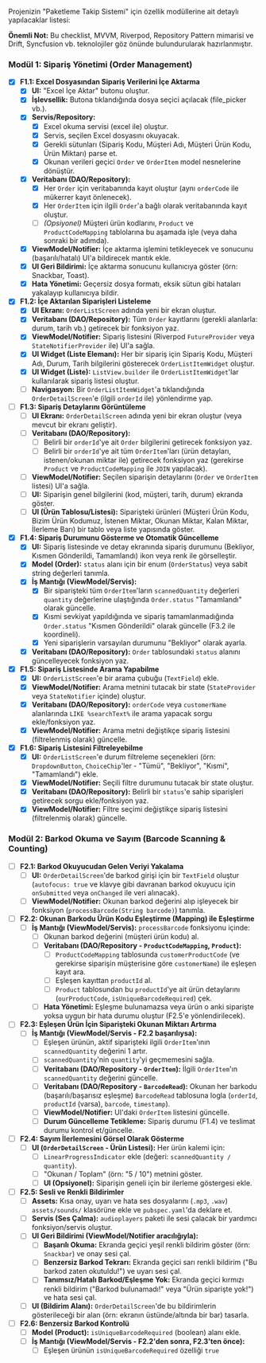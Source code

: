 Projenizin "Paketleme Takip Sistemi" için özellik modüllerine ait detaylı yapılacaklar listesi:

**Önemli Not:** Bu checklist, MVVM, Riverpod, Repository Pattern mimarisi ve Drift, Syncfusion vb. teknolojiler göz önünde bulundurularak hazırlanmıştır.

### Modül 1: Sipariş Yönetimi (Order Management)

- [x] **F1.1: Excel Dosyasından Sipariş Verilerini İçe Aktarma**
    - [x] **UI:** "Excel İçe Aktar" butonu oluştur.
    - [x] **İşlevsellik:** Butona tıklandığında dosya seçici açılacak (file\_picker vb.).
    - [x] **Servis/Repository:**
        - [x] Excel okuma servisi (excel ile) oluştur.
        - [x] Servis, seçilen Excel dosyasını okuyacak.
        - [x] Gerekli sütunları (Sipariş Kodu, Müşteri Adı, Müşteri Ürün Kodu, Ürün Miktarı) parse et.
        - [x] Okunan verileri geçici `Order` ve `OrderItem` model nesnelerine dönüştür.
    - [x] **Veritabanı (DAO/Repository):**
        - [x] Her `Order` için veritabanında kayıt oluştur (aynı `orderCode` ile mükerrer kayıt önlenecek).
        - [x] Her `OrderItem` için ilgili `Order`'a bağlı olarak veritabanında kayıt oluştur.
        - [ ] *(Opsiyonel)* Müşteri ürün kodlarını, `Product` ve `ProductCodeMapping` tablolarına bu aşamada işle (veya daha sonraki bir adımda).
    - [x] **ViewModel/Notifier:** İçe aktarma işlemini tetikleyecek ve sonucunu (başarılı/hatalı) UI'a bildirecek mantık ekle.
    - [x] **UI Geri Bildirimi:** İçe aktarma sonucunu kullanıcıya göster (örn: Snackbar, Toast).
    - [x] **Hata Yönetimi:** Geçersiz dosya formatı, eksik sütun gibi hataları yakalayıp kullanıcıya bildir.

- [x] **F1.2: İçe Aktarılan Siparişleri Listeleme**
    - [x] **UI Ekranı:** `OrderListScreen` adında yeni bir ekran oluştur.
    - [x] **Veritabanı (DAO/Repository):** Tüm `Order` kayıtlarını (gerekli alanlarla: durum, tarih vb.) getirecek bir fonksiyon yaz.
    - [x] **ViewModel/Notifier:** Sipariş listesini (Riverpod `FutureProvider` veya `StateNotifierProvider` ile) UI'a sağla.
    - [x] **UI Widget (Liste Elemanı):** Her bir sipariş için Sipariş Kodu, Müşteri Adı, Durum, Tarih bilgilerini gösterecek `OrderListItemWidget` oluştur.
    - [x] **UI Widget (Liste):** `ListView.builder` ile `OrderListItemWidget`'lar kullanılarak sipariş listesi oluştur.
    - [ ] **Navigasyon:** Bir `OrderListItemWidget`'a tıklandığında `OrderDetailScreen`'e (ilgili `orderId` ile) yönlendirme yap.

- [ ] **F1.3: Sipariş Detaylarını Görüntüleme**
    - [ ] **UI Ekranı:** `OrderDetailScreen` adında yeni bir ekran oluştur (veya mevcut bir ekranı geliştir).
    - [ ] **Veritabanı (DAO/Repository):**
        - [ ] Belirli bir `orderId`'ye ait `Order` bilgilerini getirecek fonksiyon yaz.
        - [ ] Belirli bir `orderId`'ye ait tüm `OrderItem`'ları (ürün detayları, istenen/okunan miktar ile) getirecek fonksiyon yaz (gerekirse `Product` ve `ProductCodeMapping` ile `JOIN` yapılacak).
    - [ ] **ViewModel/Notifier:** Seçilen siparişin detaylarını (`Order` ve `OrderItem` listesi) UI'a sağla.
    - [ ] **UI:** Siparişin genel bilgilerini (kod, müşteri, tarih, durum) ekranda göster.
    - [ ] **UI (Ürün Tablosu/Listesi):** Siparişteki ürünleri (Müşteri Ürün Kodu, Bizim Ürün Kodumuz, İstenen Miktar, Okunan Miktar, Kalan Miktar, İlerleme Barı) bir tablo veya liste yapısında göster.

- [x] **F1.4: Sipariş Durumunu Gösterme ve Otomatik Güncelleme**
    - [x] **UI:** Sipariş listesinde ve detay ekranında sipariş durumunu (Bekliyor, Kısmen Gönderildi, Tamamlandı) ikon veya renk ile görselleştir.
    - [x] **Model (Order):** `status` alanı için bir enum (`OrderStatus`) veya sabit string değerleri tanımla.
    - [x] **İş Mantığı (ViewModel/Servis):**
        - [x] Bir siparişteki tüm `OrderItem`'ların `scannedQuantity` değerleri `quantity` değerlerine ulaştığında `Order.status` "Tamamlandı" olarak güncelle.
        - [x] Kısmi sevkiyat yapıldığında ve sipariş tamamlanmadığında `Order.status` "Kısmen Gönderildi" olarak güncelle (F3.2 ile koordineli).
        - [x] Yeni siparişlerin varsayılan durumunu "Bekliyor" olarak ayarla.
    - [x] **Veritabanı (DAO/Repository):** `Order` tablosundaki `status` alanını güncelleyecek fonksiyon yaz.

- [x] **F1.5: Sipariş Listesinde Arama Yapabilme**
    - [x] **UI:** `OrderListScreen`'e bir arama çubuğu (`TextField`) ekle.
    - [x] **ViewModel/Notifier:** Arama metnini tutacak bir state (`StateProvider` veya `StateNotifier` içinde) oluştur.
    - [x] **Veritabanı (DAO/Repository):** `orderCode` veya `customerName` alanlarında `LIKE %searchText%` ile arama yapacak sorgu ekle/fonksiyon yaz.
    - [x] **ViewModel/Notifier:** Arama metni değiştikçe sipariş listesini (filtrelenmiş olarak) güncelle.

- [x] **F1.6: Sipariş Listesini Filtreleyebilme**
    - [x] **UI:** `OrderListScreen`'e durum filtreleme seçenekleri (örn: `DropdownButton`, `ChoiceChip`'ler - "Tümü", "Bekliyor", "Kısmi", "Tamamlandı") ekle.
    - [x] **ViewModel/Notifier:** Seçili filtre durumunu tutacak bir state oluştur.
    - [x] **Veritabanı (DAO/Repository):** Belirli bir `status`'e sahip siparişleri getirecek sorgu ekle/fonksiyon yaz.
    - [x] **ViewModel/Notifier:** Filtre seçimi değiştikçe sipariş listesini (filtrelenmiş olarak) güncelle.

### Modül 2: Barkod Okuma ve Sayım (Barcode Scanning & Counting)

- [ ] **F2.1: Barkod Okuyucudan Gelen Veriyi Yakalama**
    - [ ] **UI:** `OrderDetailScreen`'de barkod girişi için bir `TextField` oluştur (`autofocus: true` ve klavye gibi davranan barkod okuyucu için `onSubmitted` veya `onChanged` ile veri alınacak).
    - [ ] **ViewModel/Notifier:** Okunan barkod değerini alıp işleyecek bir fonksiyon (`processBarcode(String barcode)`) tanımla.

- [ ] **F2.2: Okunan Barkodu Ürün Kodu Eşleştirme (Mapping) ile Eşleştirme**
    - [ ] **İş Mantığı (ViewModel/Servis):** `processBarcode` fonksiyonu içinde:
        - [ ] Okunan barkod değerini (müşteri ürün kodu) al.
        - [ ] **Veritabanı (DAO/Repository - `ProductCodeMapping`, `Product`):**
            - [ ] `ProductCodeMapping` tablosunda `customerProductCode` (ve gerekirse siparişin müşterisine göre `customerName`) ile eşleşen kayıt ara.
            - [ ] Eşleşen kayıttan `productId` al.
            - [ ] `Product` tablosundan bu `productId`'ye ait ürün detaylarını (`ourProductCode`, `isUniqueBarcodeRequired`) çek.
        - [ ] **Hata Yönetimi:** Eşleşme bulunamazsa veya ürün o anki siparişte yoksa uygun bir hata durumu oluştur (F2.5'e yönlendirilecek).

- [ ] **F2.3: Eşleşen Ürün İçin Siparişteki Okunan Miktarı Artırma**
    - [ ] **İş Mantığı (ViewModel/Servis - F2.2 başarılıysa):**
        - [ ] Eşleşen ürünün, aktif siparişteki ilgili `OrderItem`'ının `scannedQuantity` değerini 1 artır.
        - [ ] `scannedQuantity`'nin `quantity`'yi geçmemesini sağla.
        - [ ] **Veritabanı (DAO/Repository - `OrderItem`):** İlgili `OrderItem`'ın `scannedQuantity` değerini güncelle.
        - [ ] **Veritabanı (DAO/Repository - `BarcodeRead`):** Okunan her barkodu (başarılı/başarısız eşleşme) `BarcodeRead` tablosuna logla (`orderId`, `productId` (varsa), `barcode`, `timestamp`).
        - [ ] **ViewModel/Notifier:** UI'daki `OrderItem` listesini güncelle.
        - [ ] **Durum Güncelleme Tetikleme:** Sipariş durumu (F1.4) ve teslimat durumu kontrol et/güncelle.

- [ ] **F2.4: Sayım İlerlemesini Görsel Olarak Gösterme**
    - [ ] **UI (`OrderDetailScreen` - Ürün Listesi):** Her ürün kalemi için:
        - [ ] `LinearProgressIndicator` ekle (değeri: `scannedQuantity / quantity`).
        - [ ] "Okunan / Toplam" (örn: "5 / 10") metnini göster.
        - [ ] **UI (Opsiyonel):** Siparişin geneli için bir ilerleme göstergesi ekle.

- [ ] **F2.5: Sesli ve Renkli Bildirimler**
    - [ ] **Assets:** Kısa onay, uyarı ve hata ses dosyalarını (`.mp3`, `.wav`) `assets/sounds/` klasörüne ekle ve `pubspec.yaml`'da deklare et.
    - [ ] **Servis (Ses Çalma):** `audioplayers` paketi ile sesi çalacak bir yardımcı fonksiyon/servis oluştur.
    - [ ] **UI Geri Bildirimi (ViewModel/Notifier aracılığıyla):**
        - [ ] **Başarılı Okuma:** Ekranda geçici yeşil renkli bildirim göster (örn: `Snackbar`) ve onay sesi çal.
        - [ ] **Benzersiz Barkod Tekrarı:** Ekranda geçici sarı renkli bildirim ("Bu barkod zaten okutuldu!") ve uyarı sesi çal.
        - [ ] **Tanımsız/Hatalı Barkod/Eşleşme Yok:** Ekranda geçici kırmızı renkli bildirim ("Barkod bulunamadı!" veya "Ürün siparişte yok!") ve hata sesi çal.
    - [ ] **UI (Bildirim Alanı):** `OrderDetailScreen`'de bu bildirimlerin gösterileceği bir alan (örn: ekranın üstünde/altında bir bar) tasarla.

- [ ] **F2.6: Benzersiz Barkod Kontrolü**
    - [ ] **Model (Product):** `isUniqueBarcodeRequired` (boolean) alanı ekle.
    - [ ] **İş Mantığı (ViewModel/Servis - F2.2'den sonra, F2.3'ten önce):**
        - [ ] Eşleşen ürünün `isUniqueBarcodeRequired` özelliği `true`